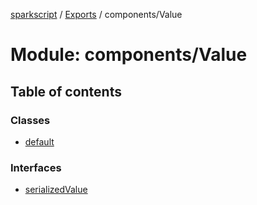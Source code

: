 [sparkscript](../README.md) / [Exports](../modules.md) / components/Value

# Module: components/Value

## Table of contents

### Classes

- [default](../classes/components_Value.default.md)

### Interfaces

- [serializedValue](../interfaces/components_Value.serializedValue.md)
